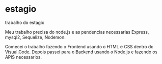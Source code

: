 # estagio
trabalho do estagio

Meu trabalho precisa do node.js e as pendencias necessarias Express, mysql2, Sequelize, Nodemon.

Comecei o trabalho fazendo o Frontend usando o HTML e CSS dentro do Visual.Code. Depois passei para o Backend usando o Node.js e fazendo os APIS necessarios.
